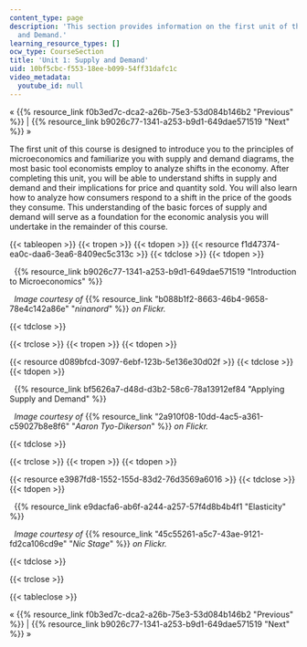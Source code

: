 ```yaml
---
content_type: page
description: 'This section provides information on the first unit of the course: Supply
  and Demand.'
learning_resource_types: []
ocw_type: CourseSection
title: 'Unit 1: Supply and Demand'
uid: 10bf5cbc-f553-18ee-b099-54ff31dafc1c
video_metadata:
  youtube_id: null
---
```


« {{% resource_link f0b3ed7c-dca2-a26b-75e3-53d084b146b2 "Previous" %}} | {{% resource_link b9026c77-1341-a253-b9d1-649dae571519 "Next" %}} »

The first unit of this course is designed to introduce you to the principles of microeconomics and familiarize you with supply and demand diagrams, the most basic tool economists employ to analyze shifts in the economy. After completing this unit, you will be able to understand shifts in supply and demand and their implications for price and quantity sold. You will also learn how to analyze how consumers respond to a shift in the price of the goods they consume. This understanding of the basic forces of supply and demand will serve as a foundation for the economic analysis you will undertake in the remainder of this course.

{{< tableopen >}}
{{< tropen >}}
{{< tdopen >}}
{{< resource f1d47374-ea0c-daa6-3ea6-8409ec5c313c >}}
{{< tdclose >}}
{{< tdopen >}}


  {{% resource_link b9026c77-1341-a253-b9d1-649dae571519 "Introduction to Microeconomics" %}}

  _Image courtesy of_ {{% resource_link "b088b1f2-8663-46b4-9658-78e4c142a86e" "_ninanord_" %}} _on Flickr._


{{< tdclose >}}

{{< trclose >}}
{{< tropen >}}
{{< tdopen >}}
  
{{< resource d089bfcd-3097-6ebf-123b-5e136e30d02f >}}
{{< tdclose >}}
{{< tdopen >}}


  {{% resource_link bf5626a7-d48d-d3b2-58c6-78a13912ef84 "Applying Supply and Demand" %}}

  _Image courtesy of_ {{% resource_link "2a910f08-10dd-4ac5-a361-c59027b8e8f6" "_Aaron Tyo-Dikerson_" %}} _on Flickr._


{{< tdclose >}}

{{< trclose >}}
{{< tropen >}}
{{< tdopen >}}
  
{{< resource e3987fd8-1552-155d-83d2-76d3569a6016 >}}
{{< tdclose >}}
{{< tdopen >}}


  {{% resource_link e9dacfa6-ab6f-a244-a257-57f4d8b4b4f1 "Elasticity" %}}

  _Image courtesy of_ {{% resource_link "45c55261-a5c7-43ae-9121-fd2ca106cd9e" "_Nic Stage_" %}} _on Flickr._


{{< tdclose >}}

{{< trclose >}}

{{< tableclose >}}

« {{% resource_link f0b3ed7c-dca2-a26b-75e3-53d084b146b2 "Previous" %}} | {{% resource_link b9026c77-1341-a253-b9d1-649dae571519 "Next" %}} »
